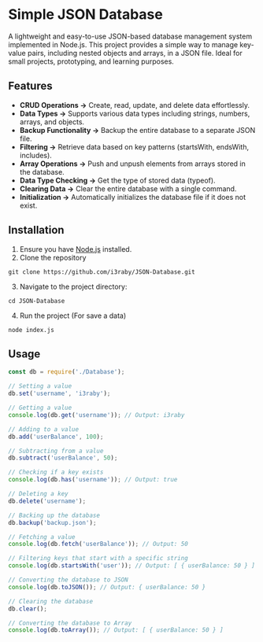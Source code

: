 # Simple JSON Database
A lightweight and easy-to-use JSON-based database management system implemented in Node.js. This project provides a simple way to manage key-value pairs, including nested objects and arrays, in a JSON file. Ideal for small projects, prototyping, and learning purposes.

## Features

- **CRUD Operations →** Create, read, update, and delete data effortlessly.
- **Data Types →** Supports various data types including strings, numbers, arrays, and objects.
- **Backup Functionality →** Backup the entire database to a separate JSON file.
- **Filtering →** Retrieve data based on key patterns (startsWith, endsWith, includes).
- **Array Operations →** Push and unpush elements from arrays stored in the database.
- **Data Type Checking →** Get the type of stored data (typeof).
- **Clearing Data →** Clear the entire database with a single command.
- **Initialization →** Automatically initializes the database file if it does not exist.

## Installation

1. Ensure you have [Node.js](https://nodejs.org/en/download/package-manager) installed.
2. Clone the repository

```
git clone https://github.com/i3raby/JSON-Database.git
```

3. Navigate to the project directory:

```
cd JSON-Database
```

4. Run the project (For save a data)

```
node index.js
```

## Usage

```js
const db = require('./Database');

// Setting a value
db.set('username', 'i3raby');

// Getting a value
console.log(db.get('username')); // Output: i3raby

// Adding to a value
db.add('userBalance', 100);

// Subtracting from a value
db.subtract('userBalance', 50);

// Checking if a key exists
console.log(db.has('username')); // Output: true

// Deleting a key
db.delete('username');

// Backing up the database
db.backup('backup.json');

// Fetching a value
console.log(db.fetch('userBalance')); // Output: 50

// Filtering keys that start with a specific string
console.log(db.startsWith('user')); // Output: [ { userBalance: 50 } ]

// Converting the database to JSON
console.log(db.toJSON()); // Output: { userBalance: 50 }

// Clearing the database
db.clear();

// Converting the database to Array
console.log(db.toArray()); // Output: [ { userBalance: 50 } ]
```
